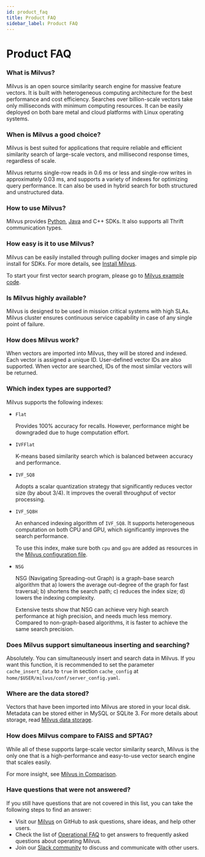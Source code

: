 ```yaml
---
id: product_faq
title: Product FAQ
sidebar_label: Product FAQ
---
```


# Product FAQ

### What is Milvus?

Milvus is an open source similarity search engine for massive feature vectors. It is built with heterogeneous computing architecture for the best performance and cost efficiency. Searches over billion-scale vectors take only milliseconds with minimum computing resources. It can be easily deployed on both bare metal and cloud platforms with Linux operating systems.

### When is Milvus a good choice?

Milvus is best suited for applications that require reliable and efficient similarity search of large-scale vectors, and millisecond response times, regardless of scale. 

Milvus returns single-row reads in 0.6 ms or less and single-row writes in approximately 0.03 ms, and supports a variety of indexes for optimizing query performance. It can also be used in hybrid search for both structured and unstructured data.

### How to use Milvus?

Milvus provides [Python](https://pypi.org/project/pymilvus/), [Java](https://milvus-io.github.io/milvus-sdk-java/javadoc/io/milvus/client/package-summary.html) and C++ SDKs. It also supports all Thrift communication types. 

### How easy is it to use Milvus?

Milvus can be easily installed through pulling docker images and simple pip install for SDKs. For more details, see [Install Milvus](../userguide/install_milvus.md).

To start your first vector search program, please go to [Milvus example code](../userguide/example_code.md).

### Is Milvus highly available?

Milvus is designed to be used in mission critical systems with high SLAs. Milvus cluster ensures continuous service capability in case of any single point of failure.

### How does Milvus work?

When vectors are imported into Milvus, they will be stored and indexed. Each vector is assigned a unique ID. User-defined vector IDs are also supported. When vector are searched, IDs of the most similar vectors will be returned.

### Which index types are supported?

Milvus supports the following indexes:

- `Flat`

  Provides 100% accuracy for recalls. However, performance might be downgraded due to huge computation effort.

- `IVFFlat`

  K-means based similarity search which is balanced between accuracy and performance.

- `IVF_SQ8`

  Adopts a scalar quantization strategy that significantly reduces vector size (by about 3/4). It improves the overall throughput of vector processing.

- `IVF_SQ8H`

  An enhanced indexing algorithm of `IVF_SQ8`. It supports heterogeneous computation on both CPU and GPU, which significantly improves the search performance. 
  
  To use this index, make sure both `cpu` and `gpu` are added as resources in the [Milvus configuration file](../reference/milvus_config.md). 
  
- `NSG`

  NSG (Navigating Spreading-out Graph) is a graph-base search algorithm that a) lowers the average out-degree of the graph for fast traversal; b) shortens the search path; c) reduces the index size; d) lowers the indexing complexity. 

  Extensive tests show that NSG can achieve very high search performance at high precision, and needs much less memory. Compared to non-graph-based algorithms, it is faster to achieve the same search precision.  

### Does Milvus support simultaneous inserting and searching?

Absolutely. You can simultaneously insert and search data in Milvus. If you want this function, it is recommended to set the parameter `cache_insert_data` to `true` in section `cache_config` at `home/$USER/milvus/conf/server_config.yaml`.

### Where are the data stored?

Vectors that have been imported into Milvus are stored in your local disk. Metadata can be stored either in MySQL or SQLite 3. For more details about storage, read [Milvus data storage](../reference/data_store.md).

### How does Milvus compare to FAISS and SPTAG?

While all of these supports large-scale vector similarity search, Milvus is the only one that is a high-performance and easy-to-use vector search engine that scales easily.

For more insight, see [Milvus in Comparison](../reference/comparison.md). 

### Have questions that were not answered?
If you still have questions that are not covered in this list, you can take the following steps to find an answer:

- Visit our [Milvus](https://github.com/milvus-io/milvus/issues) on GitHub to ask questions, share ideas, and help other users.
- Check the list of [Operational FAQ](operational_faq.md) to get answers to frequently asked questions about operating Milvus.
- Join our [Slack community](https://join.slack.com/t/milvusio/shared_invite/enQtNzY1OTQ0NDI3NjMzLWNmYmM1NmNjOTQ5MGI5NDhhYmRhMGU5M2NhNzhhMDMzY2MzNDdlYjM5ODQ5MmE3ODFlYzU3YjJkNmVlNDQ2ZTk) to discuss and communicate with other users.

